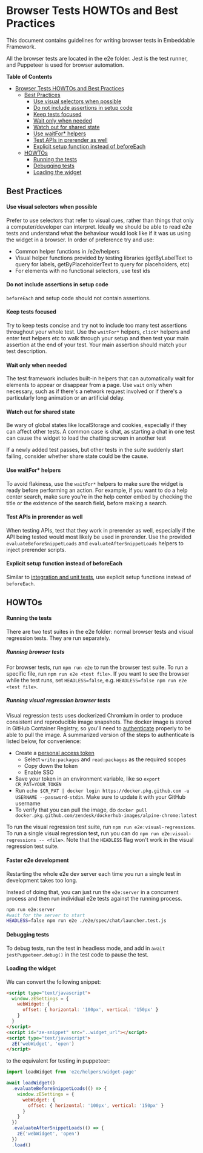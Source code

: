 # Browser Tests HOWTOs and Best Practices

This document contains guidelines for writing browser tests in Embeddable Framework.

All the browser tests are located in the e2e folder. Jest is the test runner,
and Puppeteer is used for browser automation.

**Table of Contents**

- [Browser Tests HOWTOs and Best Practices](#browser-tests-howtos-and-best-practices)
  - [Best Practices](#best-practices)
    - [Use visual selectors when possible](#use-visual-selectors-when-possible)
    - [Do not include assertions in setup code](#do-not-include-assertions-in-setup-code)
    - [Keep tests focused](#keep-tests-focused)
    - [Wait only when needed](#wait-only-when-needed)
    - [Watch out for shared state](#watch-out-for-shared-state)
    - [Use waitFor\* helpers](#use-waitfor-helpers)
    - [Test APIs in prerender as well](#test-apis-in-prerender-as-well)
    - [Explicit setup function instead of beforeEach](#explicit-setup-function-instead-of-beforeeach)
  - [HOWTOs](#howtos)
    - [Running the tests](#running-the-tests)
    - [Debugging tests](#debugging-tests)
    - [Loading the widget](#loading-the-widget)

## Best Practices

#### Use visual selectors when possible

Prefer to use selectors that refer to visual cues, rather than things that only a computer/developer can interpret. Ideally we should be able to read e2e tests and understand what the behaviour would look like if it was us using the widget in a browser. In order of preference try and use:

- Common helper functions in /e2e/helpers
- Visual helper functions provided by testing libraries (getByLabelText to query for labels, getByPlaceholderText to query for placeholders, etc)
- For elements with no functional selectors, use test ids

#### Do not include assertions in setup code

`beforeEach` and setup code should not contain assertions.

#### Keep tests focused

Try to keep tests concise and try not to include too many test assertions throughout your whole test. Use the `waitFor*` helpers, `click*` helpers and enter text helpers etc to walk through your setup and then test your main assertion at the end of your test. Your main assertion should match your test description.

#### Wait only when needed

The test framework includes built-in helpers that can automatically wait for elements
to appear or disappear from a page. Use `wait` only when necessary, such as if there's
a network request involved or if there's a particularly long animation or an
artificial delay.

#### Watch out for shared state

Be wary of global states like localStorage and cookies, especially if they can affect other tests. A common case is chat, as starting a chat in one test can cause the widget to load the chatting screen in another test

If a newly added test passes, but other tests in the suite suddenly start failing, consider
whether share state could be the cause.

#### Use waitFor\* helpers

To avoid flakiness, use the `waitFor*` helpers to make sure the widget is ready before performing an action. For example, if you want to do a help center search, make sure you’re in the help center embed by checking the title or the existence of the search field, before making a search.

#### Test APIs in prerender as well

When testing APIs, test that they work in prerender as well, especially if the API being tested would most likely be used in prerender. Use the provided `evaluateBeforeSnippetLoads` and
`evaluateAfterSnippetLoads` helpers to inject prerender scripts.

#### Explicit setup function instead of beforeEach

Similar to [integration and unit tests](TEST_STYLE.md#explicit-setup-function-instead-of-beforeeach), use explicit setup functions instead of `beforeEach`.

## HOWTOs

#### Running the tests

There are two test suites in the e2e folder: normal browser tests and visual regression tests.
They are run separately.

##### Running browser tests

For browser tests, run `npm run e2e` to run the browser test suite. To run a specific file, run
`npm run e2e <test file>`. If you want to see the browser while
the test runs, set `HEADLESS=false`, e.g. `HEADLESS=false npm run e2e <test file>`.

##### Running visual regression browser tests

Visual regression tests uses dockerized Chromium in order to produce consistent and reproducible
image snapshots. The docker image is stored in GitHub Container Registry, so you'll need to
[authenticate](https://docs.github.com/en/free-pro-team@latest/packages/managing-container-images-with-github-container-registry/pushing-and-pulling-docker-images#authenticating-to-github-container-registry) properly to be
able to pull the image. A summarized version of the steps to authenticate is listed below, for convenience:

- Create a [personal access token](https://docs.github.com/en/free-pro-team@latest/github/authenticating-to-github/creating-a-personal-access-token)
  - Select `write:packages` and `read:packages` as the required scopes
  - Copy down the token
  - Enable SSO
- Save your token in an environment variable, like so `export CR_PAT=YOUR_TOKEN`
- Run `echo $CR_PAT | docker login https://docker.pkg.github.com -u USERNAME --password-stdin`. Make sure to update it with your GitHub
  username
- To verify that you can pull the image, do `docker pull docker.pkg.github.com/zendesk/dockerhub-images/alpine-chrome:latest`

To run the visual regression test suite, run `npm run e2e:visual-regressions`. To run a single visual regression
test, run you can do `npm run e2e:visual-regressions -- <file>`. Note that
the `HEADLESS` flag won't work in the visual regression test suite.

#### Faster e2e development

Restarting the whole e2e dev server each time you run a single test in development takes too long.

Instead of doing that, you can just run the `e2e:server` in a concurrent process and then run individual e2e tests against the running process.

```bash
npm run e2e:server
#wait for the server to start
HEADLESS=false npm run e2e ./e2e/spec/chat/launcher.test.js
```

#### Debugging tests

To debug tests, run the test in headless mode, and add in `await jestPuppeteer.debug()`
in the test code to pause the test.

#### Loading the widget

We can convert the following snippet:

```html
<script type="text/javascript">
  window.zESettings = {
    webWidget: {
      offset: { horizontal: '100px', vertical: '150px' }
    }
  }
</script>
<script id="ze-snippet" src="..widget_url"></script>
<script type="text/javascript">
  zE('webWidget', 'open')
</script>
```

to the equivalent for testing in puppeteer:

```js
import loadWidget from 'e2e/helpers/widget-page'

await loadWidget()
  .evaluateBeforeSnippetLoads(() => {
    window.zESettings = {
      webWidget: {
        offset: { horizontal: '100px', vertical: '150px' }
      }
    }
  })
  .evaluateAfterSnippetLoads(() => {
    zE('webWidget', 'open')
  })
  .load()
```
